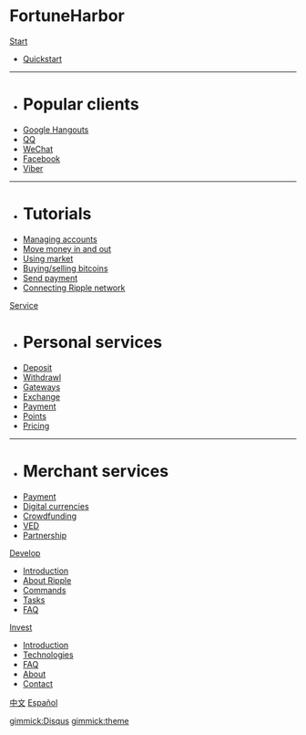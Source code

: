 # FortuneHarbor

[Start]()

  * [Quickstart](start.md)
  - - - -

  * # Popular clients
  * [Google Hangouts](google.md)
  * [QQ](qq.md)
  * [WeChat](weixin.md)
  * [Facebook](facebook.md)
  * [Viber](Viber.md)
  - - - -

  * # Tutorials
  * [Managing accounts](account.md)
  * [Move money in and out](move.md)
  * [Using market](market.md)
  * [Buying/selling bitcoins](bitcoin.md)
  * [Send payment](payment.md)
  * [Connecting Ripple network](ripple.md)


[Service]()

  * # Personal services
  * [Deposit](deposit.md)
  * [Withdrawl](withdrawl.md)
  * [Gateways](gateways.en.md)
  * [Exchange](exchange.md)
  * [Payment](payment.md)
  * [Points](points.md)
  * [Pricing](pricing.md)
  - - - -

  * # Merchant services
  * [Payment](payment.md)
  * [Digital currencies](digicoins.md)
  * [Crowdfunding](crowdfunding.md)
  * [VED](ved.md)
  * [Partnership](partner.md)

[Develop]()

  * [Introduction](dev.md)
  * [About Ripple](ripple.md)
  * [Commands](using.md)
  * [Tasks](tasks.md)
  * [FAQ](faq.md)
  

[Invest]()

  * [Introduction](invest.md)
  * [Technologies](tech.md)
  * [FAQ](faq.md)
  * [About](about.md)
  * [Contact](contact.cn.md)

[中文](index.cn.md)
[Español](index.es.md)

[gimmick:Disqus](markdowniowiki)
[gimmick:theme](cerulean)
